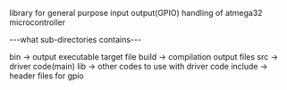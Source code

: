 library for general purpose input output(GPIO) handling of atmega32 microcontroller

---what sub-directories contains---

bin ->  output executable target file
build -> compilation output files
src -> driver code(main)
lib -> other codes to use with driver code
include -> header files for gpio

